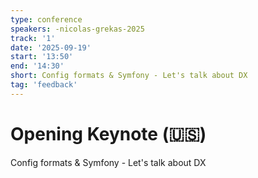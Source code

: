 ```yaml
---
type: conference
speakers: -nicolas-grekas-2025
track: '1'
date: '2025-09-19'
start: '13:50'
end: '14:30'
short: Config formats & Symfony - Let's talk about DX 
tag: 'feedback'
---
```


# Opening Keynote (🇺🇸)

Config formats & Symfony - Let's talk about DX
